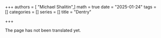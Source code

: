 +++
authors = [ "Michael Shalitin",]
math = true
date = "2025-01-24"
tags = []
categories = []
series = []
title = "Dentry"

+++

The page has not been translated yet.